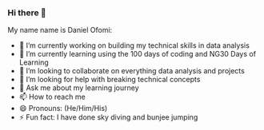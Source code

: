 ### Hi there 👋

My name name is Daniel Ofomi:
- 🔭 I’m currently working on building my technical skills in data analysis
- 🌱 I’m currently learning using the 100 days of coding and NG30 Days of Learning
- 👯 I’m looking to collaborate on everything data analysis and projects
- 🤔 I’m looking for help with breaking technical concepts
- 💬 Ask me about my learning journey
- 📫 How to reach me
- 😄 Pronouns: (He/Him/His)
- ⚡ Fun fact: I have done sky diving and bunjee jumping
